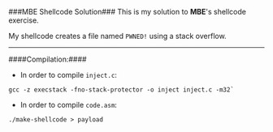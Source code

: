 ###MBE Shellcode Solution###
This is my solution to **MBE**'s shellcode exercise.

My shellcode creates a file named `PWNED!` using a stack overflow.

---
####Compilation:####

- In order to compile `inject.c`:
```
gcc -z execstack -fno-stack-protector -o inject inject.c -m32`
```
- In order to compile `code.asm`:
```
./make-shellcode > payload
```

